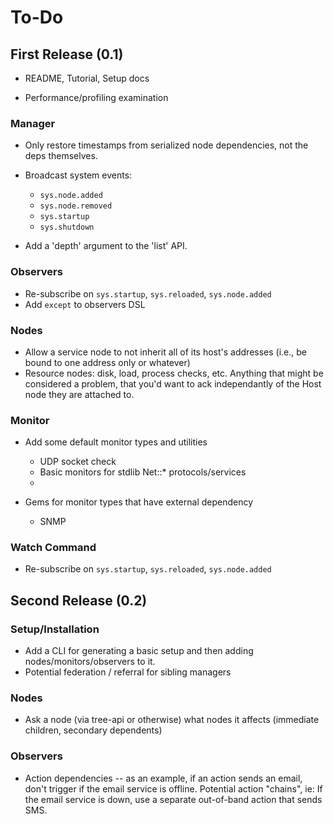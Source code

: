 # To-Do

## First Release (0.1)

* README, Tutorial, Setup docs

* Performance/profiling examination


### Manager

* Only restore timestamps from serialized node dependencies, not the deps themselves.

* Broadcast system events:
    - `sys.node.added`
    - `sys.node.removed`
    - `sys.startup`
    - `sys.shutdown`


* Add a 'depth' argument to the 'list' API.


### Observers

* Re-subscribe on `sys.startup`, `sys.reloaded`, `sys.node.added`
* Add `except` to observers DSL


### Nodes

* Allow a service node to not inherit all of its host's addresses (i.e., be bound to one address only or whatever)
* Resource nodes: disk, load, process checks, etc.  Anything that might
  be considered a problem, that you'd want to ack independantly of the
  Host node they are attached to.

### Monitor

* Add some default monitor types and utilities
  - UDP socket check
  - Basic monitors for stdlib Net::* protocols/services
  - 

* Gems for monitor types that have external dependency
  - SNMP

### Watch Command

* Re-subscribe on `sys.startup`, `sys.reloaded`, `sys.node.added`


## Second Release (0.2)

### Setup/Installation

* Add a CLI for generating a basic setup and then adding nodes/monitors/observers to it.
* Potential federation / referral for sibling managers

### Nodes

* Ask a node (via tree-api or otherwise) what nodes it affects (immediate children, secondary dependents)

### Observers

 * Action dependencies -- as an example, if an action sends an email,
   don't trigger if the email service is offline.  Potential action
   "chains", ie:  If the email service is down, use a separate
   out-of-band action that sends SMS.
